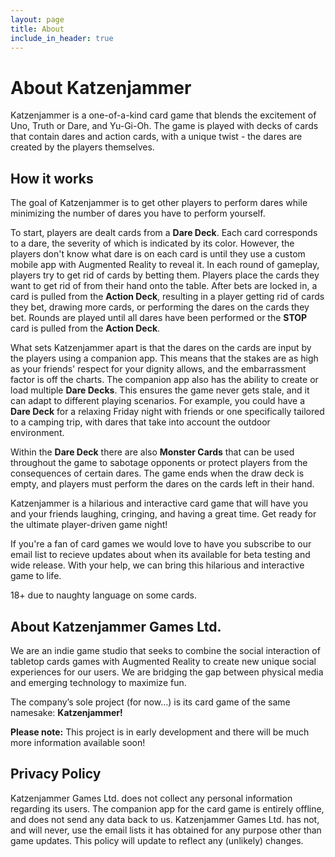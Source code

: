 ```yaml
---
layout: page
title: About
include_in_header: true
---
```



# About Katzenjammer

 Katzenjammer is a one-of-a-kind card game that blends the excitement of Uno, Truth or Dare, and Yu-Gi-Oh. The game is played with decks of cards that contain dares and action cards, with a unique twist - the dares are created by the players themselves.


## How it works

The goal of Katzenjammer is to get other players to perform dares while minimizing the number of dares you have to perform yourself.

To start, players are dealt cards from a **Dare Deck**. Each card corresponds to a dare, the severity of which is indicated by its color. However, the players don't know what dare is on each card is until they use a custom mobile app with Augmented Reality to reveal it. In each round of gameplay, players try to get rid of cards by betting them. Players place the cards they want to get rid of from their hand onto the table. After bets are locked in, a card is pulled from the **Action Deck**, resulting in a player getting rid of cards they bet, drawing more cards, or performing the dares on the cards they bet. Rounds are played until all dares have been performed or the **STOP** card is pulled from the **Action Deck**.

What sets Katzenjammer apart is that the dares on the cards are input by the players using a companion app. This means that the stakes are as high as your friends' respect for your dignity allows, and the embarrassment factor is off the charts. The companion app also has the ability to create or load multiple **Dare Decks**. This ensures the game never gets stale, and it can adapt to different playing scenarios. For example, you could have a **Dare Deck** for a relaxing Friday night with friends or one specifically tailored to a camping trip, with dares that take into account the outdoor environment.

Within the **Dare Deck** there are also **Monster Cards** that can be used throughout the game to sabotage opponents or protect players from the consequences of certain dares. The game ends when the draw deck is empty, and players must perform the dares on the cards left in their hand.

Katzenjammer is a hilarious and interactive card game that will have you and your friends laughing, cringing, and having a great time. Get ready for the ultimate player-driven game night!

If you're a fan of card games we would love to have you subscribe to our email list to recieve updates about when its available for beta testing and wide release. With your help, we can bring this hilarious and interactive game to life.

18+ due to naughty language on some cards.



## About Katzenjammer Games Ltd.
We are an indie game studio that seeks to combine the social interaction of tabletop cards games with Augmented Reality to create new unique social experiences for our users. We are bridging the gap between physical media and emerging technology to maximize fun.

The company’s sole project (for now…) is its card game of the same namesake: **Katzenjammer!**


**Please note:** This project is in early development and there will be much more information available soon!
<br>


## Privacy Policy
Katzenjammer Games Ltd. does not collect any personal information regarding its users.
The companion app for the card game is entirely offline, and does not send any data back to us.
Katzenjammer Games Ltd. has not, and will never, use the email lists it has obtained for any purpose other than game updates.
This policy will update to reflect any (unlikely) changes.